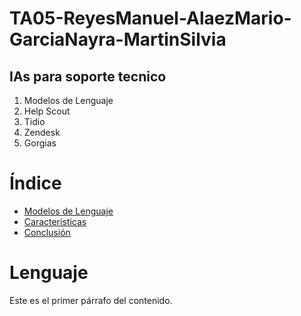# TA05-ReyesManuel-AlaezMario-GarciaNayra-MartinSilvia
## IAs para soporte tecnico
1. Modelos de Lenguaje
2. Help Scout
3. Tidio
4. Zendesk
5. Gorgias

# Índice
- [Modelos de Lenguaje](#Lenguaje)
- [Características](#características)
- [Conclusión](#conclusión)

# Lenguaje
Este es el primer párrafo del contenido.
